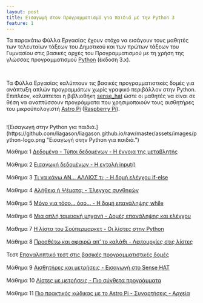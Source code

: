 ```yaml
---
layout: post
title: Εισαγωγή στον Προγραμματισμό για παιδιά με την Python 3
feature: 1
---
```


Τα παρακάτω Φύλλα Εργασίας έχουν στόχο να εισάγουν τους μαθητές των τελευταίων τάξεων του Δημοτικού και των πρώτων τάξεων του Γυμνασίου στις βασικές αρχές του Προγραμματισμού με τη χρήση της γλώσσας προγραμματισμού [Python](https://www.python.org/) (έκδοση 3.x).

<br>

Τα Φύλλα Εργασίας καλύπτουν τις βασικές προγραμματιστικές δομές για ανάπτυξη απλών προγραμμάτων χωρίς γραφικό περιβάλλον στην Python. Επιπλέον, καλύπτεται η βιβλιοθήκη [sense_hat](https://pythonhosted.org/sense-hat/) ώστε οι μαθητές να είναι σε θέση να αναπτύσσουν προγράμματα που χρησιμοποιούν τους αισθητήρες του μικροϋπολογιστή [Astro Pi](https://astro-pi.org/) ([Raspberry Pi](https://www.raspberrypi.org/)).

<br>
![Εισαγωγή στην Python για παιδιά.](https://github.com/liagason/liagason.github.io/raw/master/assets/images/python-logo.png "Εισαγωγή στην Python για παιδιά.")
<br>

Μάθημα 1 [Δεδομένα - Τύποι δεδομένων - Η έννοια της μεταβλητής](https://github.com/liagason/A-Jekyll-Blog/raw/master/assets/files/python_programming/1.pdf)<br><br>
Μάθημα 2 [Εισαγωγή δεδομένων - Η εντολή input()](https://github.com/liagason/A-Jekyll-Blog/raw/master/assets/files/python_programming/2.pdf)<br><br>
Μάθημα 3 [Τι να κάνω AN... ΑΛΛΙΩΣ τι; - Η δομή ελέγχου if-else](https://github.com/liagason/A-Jekyll-Blog/raw/master/assets/files/python_programming/3.pdf)<br><br>
Μάθημα 4 [Αλήθεια ή Ψέματα; - Έλεγχος συνθηκών](https://github.com/liagason/A-Jekyll-Blog/raw/master/assets/files/python_programming/4.pdf)<br><br>
Μάθημα 5 [Μόνο για τόσο... όσο... - Η δομή επανάληψης while](https://github.com/liagason/A-Jekyll-Blog/raw/master/assets/files/python_programming/5.pdf)<br><br>
Μάθημα 6 [Μια απλή ταμειακή μηχανή - Δομές επανάληψης και ελέγχου](https://github.com/liagason/A-Jekyll-Blog/raw/master/assets/files/python_programming/6.pdf)<br><br>
Μάθημα 7 [Η λίστα του Σούπερμαρκετ - Οι λίστες στην Python](https://github.com/liagason/A-Jekyll-Blog/raw/master/assets/files/python_programming/7.pdf)<br><br>
Μάθημα 8 [Προσθέτω και αφαιρώ απ’ το καλάθι - Λειτουργίες στις λίστες](https://github.com/liagason/A-Jekyll-Blog/raw/master/assets/files/python_programming/8.pdf)<br><br>
Τεστ [Επαναληπτικό τεστ στις βασικές προγραμματιστικές δομές](https://github.com/liagason/A-Jekyll-Blog/raw/master/assets/files/python_programming/test.pdf)<br><br>
Μάθημα 9 [Αισθητήρες και μετρήσεις - Εισαγωγή στο Sense HAT](https://github.com/liagason/A-Jekyll-Blog/raw/master/assets/files/python_programming/9.pdf)<br><br>
Μάθημα 10 [Λίστες με μετρήσεις - Πιο σύνθετα προγράμματα](https://github.com/liagason/A-Jekyll-Blog/raw/master/assets/files/python_programming/10.pdf)<br><br>
Μάθημα 11 [Πιο πρακτικός κώδικας με το Astro Pi - Συναρτήσεις - Αρχεία](https://github.com/liagason/A-Jekyll-Blog/raw/master/assets/files/python_programming/11.pdf)
